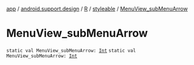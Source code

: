 [app](../../../index.md) / [android.support.design](../../index.md) / [R](../index.md) / [styleable](index.md) / [MenuView_subMenuArrow](.)

# MenuView_subMenuArrow

`static val MenuView_subMenuArrow: `[`Int`](https://kotlinlang.org/api/latest/jvm/stdlib/kotlin/-int/index.html)
`static val MenuView_subMenuArrow: `[`Int`](https://kotlinlang.org/api/latest/jvm/stdlib/kotlin/-int/index.html)
